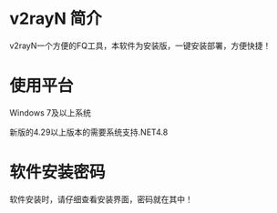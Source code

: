 # v2rayN 简介
v2rayN一个方便的FQ工具，本软件为安装版，一键安装部署，方便快捷！

# 使用平台
Windows 7及以上系统

新版的4.29以上版本的需要系统支持.NET4.8

# 软件安装密码
软件安装时，请仔细查看安装界面，密码就在其中！
